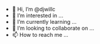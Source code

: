 - 👋 Hi, I’m @djwillc
- 👀 I’m interested in ...
- 🌱 I’m currently learning ...
- 💞️ I’m looking to collaborate on ...
- 📫 How to reach me ...

<!---
djwillc/djwillc is a ✨ special ✨ repository because its `README.md` (this file) appears on your GitHub profile.
You can click the Preview link to take a look at your changes. 
I am djwillc

--->
